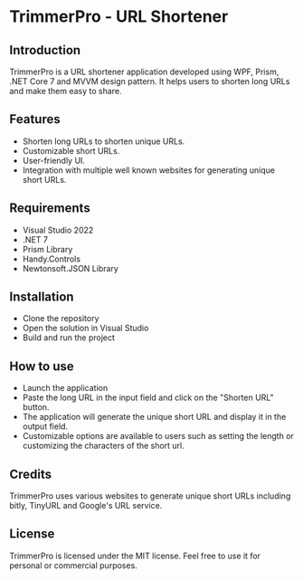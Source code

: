 # TrimmerPro - URL Shortener

## Introduction
TrimmerPro is a URL shortener application developed using WPF, Prism, .NET Core 7 and MVVM design pattern. It helps users to shorten long URLs and make them easy to share.

## Features
* Shorten long URLs to shorten unique URLs.
* Customizable short URLs.
* User-friendly UI.
* Integration with multiple well known websites for generating unique short URLs.

## Requirements
* Visual Studio 2022
* .NET 7
* Prism Library
* Handy.Controls
* Newtonsoft.JSON Library

## Installation
- Clone the repository
- Open the solution in Visual Studio
- Build and run the project

## How to use
- Launch the application
- Paste the long URL in the input field and click on the "Shorten URL" button.
- The application will generate the unique short URL and display it in the output field.
- Customizable options are available to users such as setting the length or customizing the characters of the short url.

## Credits
TrimmerPro uses various websites to generate unique short URLs including bitly, TinyURL and Google's URL service.

## License
TrimmerPro is licensed under the MIT license. Feel free to use it for personal or commercial purposes.
